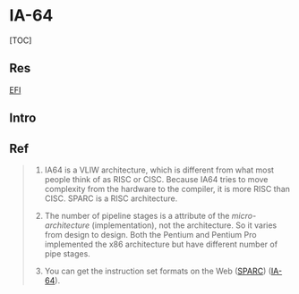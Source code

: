 # IA-64

[TOC]



## Res
[EFI](../../../../🥷🏼%20Operating%20System%20(Tech)/🥻%20Firmware/🌽%20Bootloader/First-Stage%20Boot%20Loader/EFI%20&%20UEFI/EFI.md)



## Intro



## Ref
[Are IA64 and SPARC chips RISC or CISC architecture?]: https://stackoverflow.com/q/26570720/16542494

> 1. IA64 is a VLIW architecture, which is different from what most people think of as RISC or CISC. Because IA64 tries to move complexity from the hardware to the compiler, it is more RISC than CISC. SPARC is a RISC architecture.
> 
> 3. The number of pipeline stages is a attribute of the _micro-architecture_ (implementation), not the architecture. So it varies from design to design. Both the Pentium and Pentium Pro implemented the x86 architecture but have different number of pipe stages.
> 
> 5. You can get the instruction set formats on the Web ([SPARC](http://www.cs.unm.edu/~maccabe/classes/341/labman/node9.html)) ([IA-64](https://www.ida.liu.se/~TDTS08/lectures/doc/IA64.pdf)).

